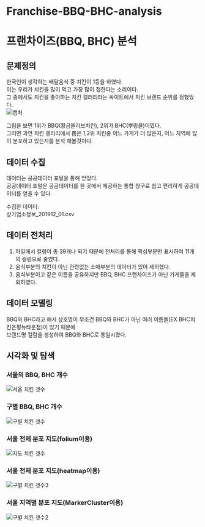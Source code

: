 # Franchise-BBQ-BHC-analysis
# 프랜차이즈(BBQ, BHC) 분석

## 문제정의
한국인이 생각하는 배달음식 중 치킨이 1등을 하였다.   
이는 우리가 치킨을 많이 먹고 가장 많이 접한다는 소리이다.   
그 중에서도 치킨을 좋아하는 치킨 갤러리라는 싸이트에서 치킨 브랜드 순위를 정했었다.   
![캡처](https://user-images.githubusercontent.com/59160781/101049835-393d1300-35c7-11eb-85f6-e98fe944fd64.PNG)   

그림을 보면 1위가 BBQ(황금올리브치킨), 2위가 BHC(뿌링클)이였다.   
그러면 과연 치킨 갤러리에서 뽑은 1,2위 치킨중 어느 가게가 더 많은지, 어느 지역에 많이 분포하고 있는지를 분석 해볼것이다.
   
## 데이터 수집
데이터는 공공데이터 포털을 통해 얻었다.   
공공데이터 포털은 공공데이터를 한 곳에서 제공하는 통합 창구로 쉽고 편리하게 공공데이터를 얻을 수 있다.   
   
수집한 데이터:   
상가업소정보_201912_01.csv   

## 데이터 전처리
1. 파일에서 컬럼이 총 39개나 되기 때문에 전처리를 통해 핵심부분만 표시하여 11개의 컬럼으로 줄였다.   
2. 음식부분의 치킨이 아닌 관련없는 소매부분의 데이터가 있어 제외했다.   
3. 음식부분이고 같은 이름을 공유하지만 BBQ, BHC 프랜차이즈가 아닌 가게들을 제외하였다.   
   
## 데이터 모델링
BBQ와 BHC라고 해서 상호명이 무조건 BBQ와 BHC가 아닌 여러 이름들(EX.BHC치킨은평뉴타운점)이 있기 때문에    
브랜드명 컬럼을 생성하여 BBQ와 BHC로 통일시켰다.   

## 시각화 및 탐색
### 서울의 BBQ, BHC 개수
![서울 치킨 갯수](https://user-images.githubusercontent.com/59160781/101051367-c0d75180-35c8-11eb-9a97-c29088945e31.PNG)
### 구별 BBQ, BHC 개수
![구별 치킨 갯수](https://user-images.githubusercontent.com/59160781/101051441-dba9c600-35c8-11eb-9a79-77d91b7316cc.PNG)
### 서울 전체 분포 지도(folium이용)
![지도 치킨 갯수](https://user-images.githubusercontent.com/59160781/101051488-e9f7e200-35c8-11eb-8faf-d8acbe66f85d.PNG)
### 서울 전체 분포 지도(heatmap이용)
![구별 치킨 갯수3](https://user-images.githubusercontent.com/59160781/101051807-380ce580-35c9-11eb-8875-c670042c5c8b.PNG)
### 서울 지역별 분포 지도(MarkerCluster이용)
![구별 치킨 갯수2](https://user-images.githubusercontent.com/59160781/101051544-fa0fc180-35c8-11eb-8418-c8216e118cbe.PNG)





